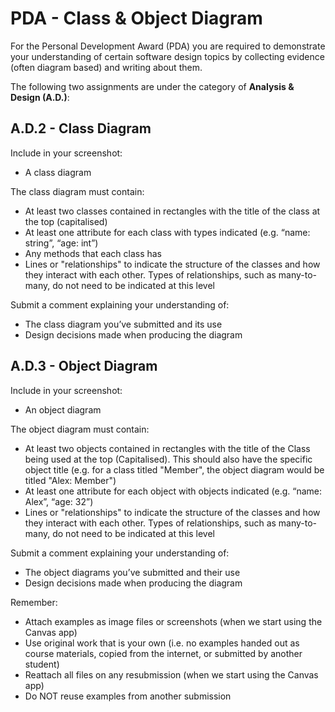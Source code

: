 # PDA - Class & Object Diagram

For the Personal Development Award (PDA) you are required to demonstrate your understanding of certain software design topics by collecting evidence (often diagram based) and writing about them.

The following two assignments are under the category of **Analysis & Design (A.D.)**:


## A.D.2 - Class Diagram

Include in your screenshot:

* A class diagram

The class diagram must contain:

* At least two classes contained in rectangles with the title of the class at the top (capitalised)
* At least one attribute for each class with types indicated (e.g. “name: string”, “age: int”)
* Any methods that each class has
* Lines or "relationships" to indicate the structure of the classes and how they interact with each other. Types of relationships, such as many-to-many, do not need to be indicated at this level

Submit a comment explaining your understanding of:

* The class diagram you’ve submitted and its use
* Design decisions made when producing the diagram


## A.D.3 - Object Diagram

Include in your screenshot:

* An object diagram

The object diagram must contain:

* At least two objects contained in rectangles with the title of the Class being used at the top (Capitalised). This should also have the specific object title (e.g. for a class titled "Member", the object diagram would be titled "Alex: Member")
* At least one attribute for each object with objects indicated (e.g. “name: Alex”, “age: 32”)
* Lines or "relationships" to indicate the structure of the classes and how they interact with each other. Types of relationships, such as many-to-many, do not need to be indicated at this level

Submit a comment explaining your understanding of:

* The object diagrams you’ve submitted and their use
* Design decisions made when producing the diagram


Remember:

* Attach examples as image files or screenshots (when we start using the Canvas app)
* Use original work that is your own (i.e. no examples handed out as course materials, copied from the internet, or submitted by another student)
* Reattach all files on any resubmission (when we start using the Canvas app)
* Do NOT reuse examples from another submission

